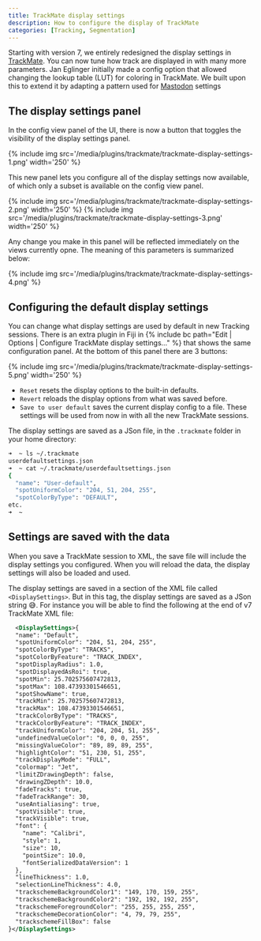 ```yaml
---
title: TrackMate display settings
description: How to configure the display of TrackMate
categories: [Tracking, Segmentation]
---
```


Starting with version 7, we entirely redesigned the display settings in [TrackMate](/plugins/trackmate/index).
You can now tune how track are displayed in with many more parameters. 
Jan Eglinger initially made a config option that allowed changing the lookup table (LUT) for coloring in TrackMate. We built upon this to extend it by adapting a pattern used for [Mastodon](/plugins/mastodon/index) settings

## The display settings panel

In the config view panel of the UI, there is now a button that toggles the visibility of the display settings panel. 

{% include img src='/media/plugins/trackmate/trackmate-display-settings-1.png' width='250'  %}

This new panel lets you configure all of the display settings now available, of which only a subset is available on the config view panel.

{% include img src='/media/plugins/trackmate/trackmate-display-settings-2.png' width='250'  %}
{% include img src='/media/plugins/trackmate/trackmate-display-settings-3.png' width='250'  %}

Any change you make in this panel will be reflected immediately on the views currently opne.
The meaning of this parameters is summarized below:

{% include img src='/media/plugins/trackmate/trackmate-display-settings-4.png'  %}


## Configuring the default display settings

You can change what display settings are used by default in new Tracking sessions.
There is an extra plugin in Fiji in {% include bc path="Edit | Options | Configure TrackMate display settings..." %} that shows the same configuration panel.
At the bottom of this panel there are 3 buttons:

{% include img src='/media/plugins/trackmate/trackmate-display-settings-5.png' width='250'  %}

- `Reset` resets the display options to the built-in defaults.
- `Revert` reloads the display options from what was saved before.
- `Save to user default` saves the current display config to a file. These settings will be used from now in with all the new TrackMate sessions.

The display settings are saved as a JSon file, in the `.trackmate` folder in your home directory:

```sh
➜  ~ ls ~/.trackmate
userdefaultsettings.json
➜  ~ cat ~/.trackmate/userdefaultsettings.json 
{
  "name": "User-default",
  "spotUniformColor": "204, 51, 204, 255",
  "spotColorByType": "DEFAULT",
etc.
➜  ~ 
```

## Settings are saved with the data

When you save a TrackMate session to XML, the save file will include the display settings you configured. 
When you will reload the data, the display settings will also be loaded and used.

The display settings are saved in a section of the XML file called `<DisplaySettings>`. 
But in this tag, the display settings are saved as a JSon string 😅.
For instance you will be able to find the following at the end of v7 TrackMate XML file:

```xml
  <DisplaySettings>{
  "name": "Default",
  "spotUniformColor": "204, 51, 204, 255",
  "spotColorByType": "TRACKS",
  "spotColorByFeature": "TRACK_INDEX",
  "spotDisplayRadius": 1.0,
  "spotDisplayedAsRoi": true,
  "spotMin": 25.702575607472813,
  "spotMax": 108.47393301546651,
  "spotShowName": true,
  "trackMin": 25.702575607472813,
  "trackMax": 108.47393301546651,
  "trackColorByType": "TRACKS",
  "trackColorByFeature": "TRACK_INDEX",
  "trackUniformColor": "204, 204, 51, 255",
  "undefinedValueColor": "0, 0, 0, 255",
  "missingValueColor": "89, 89, 89, 255",
  "highlightColor": "51, 230, 51, 255",
  "trackDisplayMode": "FULL",
  "colormap": "Jet",
  "limitZDrawingDepth": false,
  "drawingZDepth": 10.0,
  "fadeTracks": true,
  "fadeTrackRange": 30,
  "useAntialiasing": true,
  "spotVisible": true,
  "trackVisible": true,
  "font": {
    "name": "Calibri",
    "style": 1,
    "size": 10,
    "pointSize": 10.0,
    "fontSerializedDataVersion": 1
  },
  "lineThickness": 1.0,
  "selectionLineThickness": 4.0,
  "trackschemeBackgroundColor1": "149, 170, 159, 255",
  "trackschemeBackgroundColor2": "192, 192, 192, 255",
  "trackschemeForegroundColor": "255, 255, 255, 255",
  "trackschemeDecorationColor": "4, 79, 79, 255",
  "trackschemeFillBox": false
}</DisplaySettings>
```
